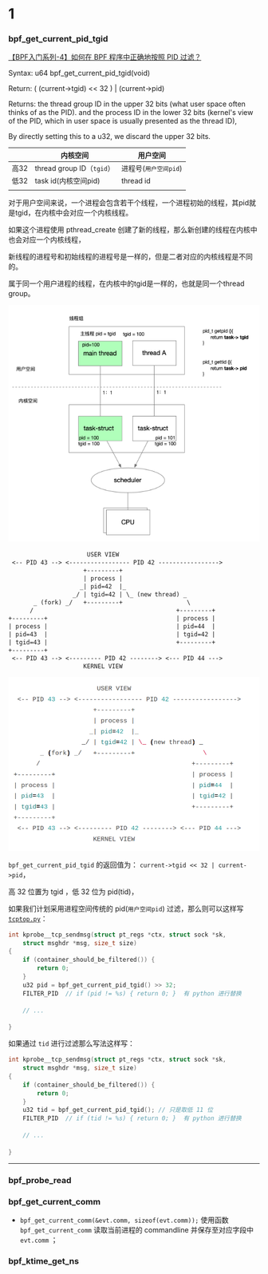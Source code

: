 # 1

### bpf_get_current_pid_tgid

[【BPF入门系列-4】如何在 BPF 程序中正确地按照 PID 过滤？](https://www.ebpf.top/post/ebpf_prog_pid_filter/)



Syntax: u64 bpf_get_current_pid_tgid(void)

Return: ( (current->tgid) << 32 ) |  (current->pid)

Returns:
the thread group ID in the upper 32 bits (what user space often thinks of as the PID). 
and the process ID in the lower 32 bits (kernel's view of the PID, which in user space is usually presented as the thread ID), 

By directly setting this to a u32, we discard the upper 32 bits.



|      | 内核空间                  | 用户空间              |
| ---- | ------------------------- | --------------------- |
| 高32 | thread group ID（`tgid`） | 进程号(`用户空间pid`) |
| 低32 | task id(内核空间pid)      | thread id             |
|      |                           |                       |

对于用户空间来说，一个进程会包含若干个线程，一个进程初始的线程，其pid就是tgid，在内核中会对应一个内核线程。

如果这个进程使用 pthread_create 创建了新的线程，那么新创建的线程在内核中也会对应一个内核线程，

新线程的进程号和初始线程的进程号是一样的，但是二者对应的内核线程是不同的。

属于同一个用户进程的线程，在内核中的tgid是一样的，也就是同一个thread group。

![](linux_process_thread.png)



```text
                      USER VIEW
 <-- PID 43 --> <----------------- PID 42 ----------------->
                     +---------+
                     | process |
                    _| pid=42  |_
                  _/ | tgid=42 | \_ (new thread) _
       _ (fork) _/   +---------+                  \
      /                                        +---------+
+---------+                                    | process |
| process |                                    | pid=44  |
| pid=43  |                                    | tgid=42 |
| tgid=43 |                                    +---------+
+---------+
 <-- PID 43 --> <--------- PID 42 --------> <--- PID 44 --->
                     KERNEL VIEW
```

![](2021-11-30_16-03.png)

`bpf_get_current_pid_tgid` 的返回值为： `current->tgid << 32 | current->pid`，

高 32 位置为 tgid ，低 32 位为 pid(tid)，

如果我们计划采用进程空间传统的 pid(`用户空间pid`) 过滤，那么则可以这样写 [`tcptop.py`](https://github.com/iovisor/bcc/blob/master/tools/tcptop.py)：

```c
int kprobe__tcp_sendmsg(struct pt_regs *ctx, struct sock *sk,
    struct msghdr *msg, size_t size)
{
    if (container_should_be_filtered()) {
        return 0;
    }
    u32 pid = bpf_get_current_pid_tgid() >> 32;
    FILTER_PID  // if (pid != %s) { return 0; }  有 python 进行替换
      
    // ...
      
}
```



如果通过 `tid` 进行过滤那么写法这样写：

```c
int kprobe__tcp_sendmsg(struct pt_regs *ctx, struct sock *sk,
    struct msghdr *msg, size_t size)
{
    if (container_should_be_filtered()) {
        return 0;
    }
    u32 tid = bpf_get_current_pid_tgid(); // 只是取低 11 位
    FILTER_PID  // if (tid != %s) { return 0; }  有 python 进行替换
      
    // ...
      
}
```



------

### bpf_probe_read



### bpf_get_current_comm

- `bpf_get_current_comm(&evt.comm, sizeof(evt.comm));` 使用函数 `bpf_get_current_comm` 读取当前进程的 commandline 并保存至对应字段中 `evt.comm` ；



### bpf_ktime_get_ns
